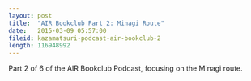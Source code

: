 ```yaml
---
layout: post
title:  "AIR Bookclub Part 2: Minagi Route"
date:   2015-03-09 05:57:00
fileid: kazamatsuri-podcast-air-bookclub-2
length: 116948992 
---
```


Part 2 of 6 of the AIR Bookclub Podcast, focusing on the Minagi route.
